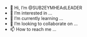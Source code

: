 - 👋 Hi, I’m @SUB2EYMHEAdLEADER
- 👀 I’m interested in ...
- 🌱 I’m currently learning ...
- 💞️ I’m looking to collaborate on ...
- 📫 How to reach me ...

<!---
SUB2EYMHEAdLEADER/SUB2EYMHEAdLEADER is a ✨ special ✨ repository because its `README.md` (this file) appears on your GitHub profile.
You can click the Preview link to take a look at your changes.
--->
